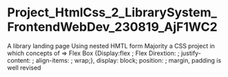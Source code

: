 # Project_HtmlCss_2_LibrarySystem_FrontendWebDev_230819_AjF1WC2

A library landing page 
Using nested HMTL form
Majority a CSS project in which concepts of => Flex Box {Display:flex ; Flex Dirextion: ; justify-content: ; align-items: ; wrap;}, display: block; position: ; margin, padding is well revised


